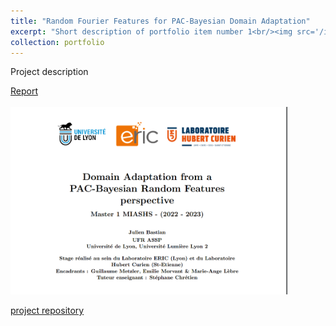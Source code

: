 ```yaml
---
title: "Random Fourier Features for PAC-Bayesian Domain Adaptation"
excerpt: "Short description of portfolio item number 1<br/><img src='/images/fiche_stage_PBDA.png'>"
collection: portfolio
---
```

Project description

[Report
<br/> <br/> <img src='/images/fiche_stage_PBDA.png'
              height=300>](https://julienbastian.github.io/files/Domain%20Adaptation%20from%20a%20PAC-Bayesian%20Random%20Features%20perspective.pdf)
              


[project repository ](https://github.com/JulienBastian/Stage-Julien)
